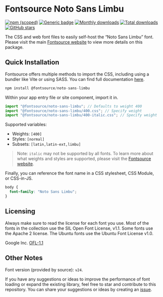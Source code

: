 # Fontsource Noto Sans Limbu

[![npm (scoped)](https://img.shields.io/npm/v/@fontsource/noto-sans-limbu?color=brightgreen)](https://www.npmjs.com/package/@fontsource/noto-sans-limbu) [![Generic badge](https://img.shields.io/badge/fontsource-passing-brightgreen)](https://github.com/fontsource/fontsource) [![Monthly downloads](https://badgen.net/npm/dm/@fontsource/noto-sans-limbu)](https://github.com/fontsource/fontsource) [![Total downloads](https://badgen.net/npm/dt/@fontsource/noto-sans-limbu)](https://github.com/fontsource/fontsource) [![GitHub stars](https://img.shields.io/github/stars/fontsource/fontsource.svg?style=social&label=Star)](https://github.com/fontsource/fontsource/stargazers)

The CSS and web font files to easily self-host the “Noto Sans Limbu” font. Please visit the main [Fontsource website](https://fontsource.org/fonts/noto-sans-limbu) to view more details on this package.

## Quick Installation

Fontsource offers multiple methods to import the CSS, including using a bundler like Vite or using SASS. You can find full documentation [here](https://fontsource.org/docs/getting-started/introduction).

```javascript
npm install @fontsource/noto-sans-limbu
```

Within your app entry file or site component, import it in.

```javascript
import "@fontsource/noto-sans-limbu"; // Defaults to weight 400
import "@fontsource/noto-sans-limbu/400.css"; // Specify weight
import "@fontsource/noto-sans-limbu/400-italic.css"; // Specify weight and style
```

Supported variables:
- Weights: `[400]`
- Styles: `[normal]`
- Subsets: `[latin,latin-ext,limbu]`

> Note: `italic` may not be supported by all fonts. To learn more about what weights and styles are supported, please visit the [Fontsource website](https://fontsource.org/fonts/noto-sans-limbu).

Finally, you can reference the font name in a CSS stylesheet, CSS Module, or CSS-in-JS.

```css
body {
  font-family: "Noto Sans Limbu";
}
```

## Licensing
Always make sure to read the license for each font you use. Most of the fonts in the collection use the SIL Open Font License, v1.1. Some fonts use the Apache 2 license. The Ubuntu fonts use the Ubuntu Font License v1.0.

Google Inc.
[OFL-1.1](http://scripts.sil.org/OFL)

## Other Notes
Font version (provided by source): `v24`.

If you have any suggestions or ideas to improve the performance of font loading or expand the existing library, feel free to star and contribute to this repository. You can share your suggestions or ideas by creating an [issue](https://github.com/fontsource/fontsource/issues).